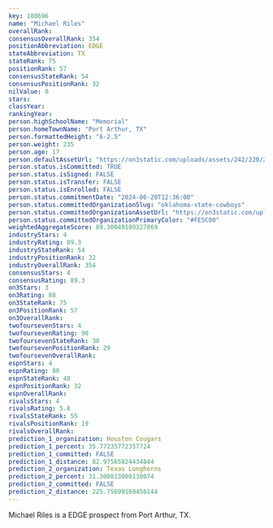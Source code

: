 ```yaml
---
key: 108696
name: "Michael Riles"
overallRank: 
consensusOverallRank: 354
positionAbbreviation: EDGE
stateAbbreviation: TX
stateRank: 75
positionRank: 57
consensusStateRank: 54
consensusPositionRank: 32
nilValue: 0
stars: 
classYear: 
rankingYear: 
person.highSchoolName: "Memorial"
person.homeTownName: "Port Arthur, TX"
person.formattedHeight: "6-2.5"
person.weight: 235
person.age: 17
person.defaultAssetUrl: "https://on3static.com/uploads/assets/242/220/220242.jpeg"
person.status.isCommitted: TRUE
person.status.isSigned: FALSE
person.status.isTransfer: FALSE
person.status.isEnrolled: FALSE
person.status.commitmentDate: "2024-06-20T12:36:00"
person.status.committedOrganizationSlug: "oklahoma-state-cowboys"
person.status.committedOrganizationAssetUrl: "https://on3static.com/uploads/assets/128/150/150128.svg"
person.status.committedOrganizationPrimaryColor: "#FE5C00"
weightedAggregateScore: 89.30049180327869
industryStars: 4
industryRating: 89.3
industryStateRank: 54
industryPositionRank: 32
industryOverallRank: 354
consensusStars: 4
consensusRating: 89.3
on3Stars: 3
on3Rating: 88
on3StateRank: 75
on3PositionRank: 57
on3OverallRank: 
twofoursevenStars: 4
twofoursevenRating: 90
twofoursevenStateRank: 38
twofoursevenPositionRank: 29
twofoursevenOverallRank: 
espnStars: 4
espnRating: 80
espnStateRank: 48
espnPositionRank: 32
espnOverallRank: 
rivalsStars: 4
rivalsRating: 5.8
rivalsStateRank: 55
rivalsPositionRank: 19
rivalsOverallRank: 
prediction_1_organization: Houston Cougars
prediction_1_percent: 35.77235772357724
prediction_1_committed: FALSE
prediction_1_distance: 82.97565824434844
prediction_2_organization: Texas Longhorns
prediction_2_percent: 31.300813008130074
prediction_2_committed: FALSE
prediction_2_distance: 225.75699169456144
---
```

Michael Riles is a EDGE prospect from Port Arthur, TX.